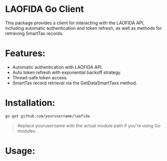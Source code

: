 ﻿# LAOFIDA Go Client
   This package provides a client for interacting with the LAOFIDA API, including automatic authentication and token refresh, as well as methods for retrieving SmartTax records.
   
# Features:
   - Automatic authentication with LAOFIDA API.
   - Auto token refresh with exponential backoff strategy.
   - Thread-safe token access.
   - SmartTax record retrieval via the GetDataSmartTaxs method.

# Installation:
   ```bash 
   go get github.com/yourusername/laofida
   ```
> Replace yourusername with the actual module path if you're using Go modules.

# Usage:
   
